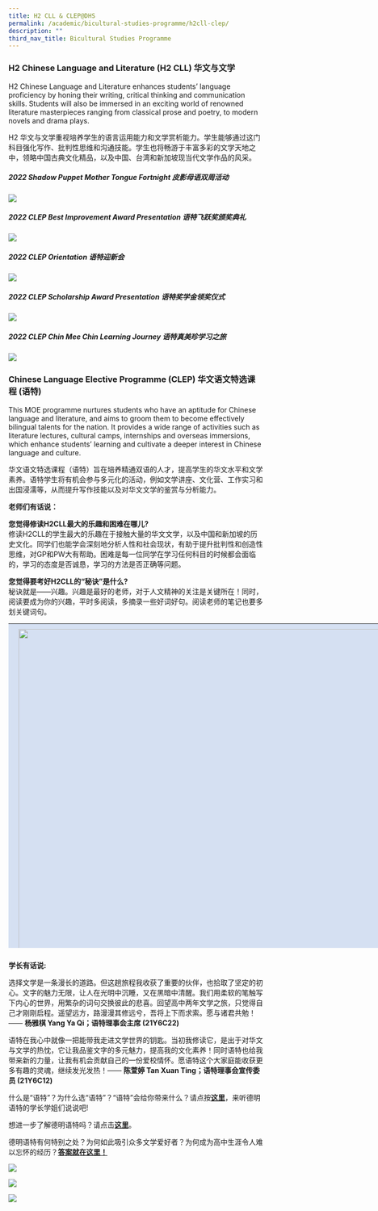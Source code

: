 ```yaml
---
title: H2 CLL & CLEP@DHS
permalink: /academic/bicultural-studies-programme/h2cll-clep/
description: ""
third_nav_title: Bicultural Studies Programme
---
```

### **H2 Chinese Language and Literature (H2 CLL) 华文与文学**

H2 Chinese Language and Literature enhances students’ language proficiency by honing their writing, critical thinking and communication skills. Students will also be immersed in an exciting world of renowned literature masterpieces ranging from classical prose and poetry, to modern novels and drama plays.

H2 华文与文学重视培养学生的语言运用能力和文学赏析能力。学生能够通过这门科目强化写作、批判性思维和沟通技能。学生也将畅游于丰富多彩的文学天地之中，领略中国古典文化精品，以及中国、台湾和新加坡现当代文学作品的风采。

##### **2022 Shadow Puppet Mother Tongue Fortnight 皮影母语双周活动**

![](/images/2022-Shadow-Puppet_Mother-Tongue-fortnight-2022.jpeg)

##### **2022 CLEP Best Improvement Award Presentation 语特飞跃奖颁奖典礼**

![](/images/2022-CLEP-Best-Improvement-Award-presentation-2022-scaled.jpg)

##### **2022 CLEP Orientation 语特迎新会**

![](/images/2022-CLEP-Orientation-2022.jpg)

##### **2022 CLEP Scholarship Award Presentation 语特奖学金领奖仪式**

![](/images/2022-CLEP-Scholarship-Award-presentation-2022-scaled.jpg)

##### **2022 CLEP Chin Mee Chin Learning Journey 语特真美珍学习之旅**

![](/images/2022-CLEP-Student-Council-Handover-Ceremony-2022-scaled.jpg)

### **Chinese Language Elective Programme (CLEP) 华文语文特选课程 (语特)**

This MOE programme nurtures students who have an aptitude for Chinese language and literature, and aims to groom them to become effectively bilingual talents for the nation. It provides a wide range of activities such as literature lectures, cultural camps, internships and overseas immersions, which enhance students’ learning and cultivate a deeper interest in Chinese language and culture.

华文语文特选课程（语特）旨在培养精通双语的人才，提高学生的华文水平和文学素养。语特学生将有机会参与多元化的活动，例如文学讲座、文化营、工作实习和出国浸濡等，从而提升写作技能以及对华文文学的鉴赏与分析能力。

**老师们有话说：**

**您觉得修读H2CLL最大的乐趣和困难在哪儿?**  
修读H2CLL的学生最大的乐趣在于接触大量的华文文学，以及中国和新加坡的历史文化。同学们也能学会深刻地分析人性和社会现状，有助于提升批判性和创造性思维，对GP和PW大有帮助。困难是每一位同学在学习任何科目的时候都会面临的，学习的态度是否诚恳，学习的方法是否正确等问题。

**您觉得要考好H2CLL的“秘诀”是什么?**  
秘诀就是——兴趣。兴趣是最好的老师，对于人文精神的关注是关键所在！同时，阅读要成为你的兴趣，平时多阅读，多摘录一些好词好句。阅读老师的笔记也要多划关键词句。

<table style="box-sizing: border-box; border-collapse: collapse; border-spacing: 0px; margin: 0px 0px 1.5em; width: 996px; border: none; color: rgb(64, 64, 64); font-family: &quot;PT Sans&quot;, Arial, Helvetica, 宋体, SimSun, 华文细黑, STXihei; font-size: 16px; font-style: normal; font-variant-ligatures: normal; font-variant-caps: normal; font-weight: 400; letter-spacing: normal; orphans: 2; text-align: start; text-transform: none; white-space: normal; widows: 2; word-spacing: 0px; -webkit-text-stroke-width: 0px; background-color: rgb(241, 241, 236); text-decoration-thickness: initial; text-decoration-style: initial; text-decoration-color: initial; height: 643px;"><tbody style="box-sizing: border-box;"><tr style="box-sizing: border-box;"><td style="box-sizing: border-box; padding: 10px 20px; line-height: 1.2; text-align: left; border-bottom: 1px solid rgb(241, 241, 236); border-right: 1px solid rgb(241, 241, 236); color: rgb(20, 22, 56); background: rgb(213, 224, 242); width: 987.2px;"><img loading="lazy" class="alignnone size-full wp-image-20355" src="/images/Group-Photo_CLEP.png" alt="" width="1186" height="718" style="box-sizing: border-box; border: 0px; height: auto; max-width: 100%;"></td></tr><tr style="box-sizing: border-box;"><td style="box-sizing: border-box; padding: 10px 20px; line-height: 1.2; text-align: center; border-bottom: 1px solid rgb(241, 241, 236); border-right: 1px solid rgb(241, 241, 236); color: rgb(255, 255, 255); background: rgb(123, 137, 182); width: 987.2px;"><strong style="box-sizing: border-box; font-weight: bold;">2019年CLEP高一高二大合照 Group Photograph of 2019 Y5 and Y6 CLEP Students</strong></td></tr></tbody></table>

**学长有话说:**

选择文学是一条漫长的道路。但这趟旅程我收获了重要的伙伴，也拾取了坚定的初心。文字的魅力无限，让人在光明中沉睡，又在黑暗中清醒。我们用柔软的笔触写下内心的世界，用繁杂的词句交换彼此的悲喜。回望高中两年文学之旅，只觉得自己才刚刚启程。遥望远方，路漫漫其修远兮，吾将上下而求索。愿与诸君共勉！—— **杨雅棋 Yang Ya Qi；语特理事会主席 (21Y6C22)**

语特在我心中就像一把能带我走进文学世界的钥匙。当初我修读它，是出于对华文与文学的热忱，它让我品鉴文字的多元魅力，提高我的文化素养！同时语特也给我带来新的力量，让我有机会贡献自己的一份爱校情怀。愿语特这个大家庭能收获更多有趣的灵魂，继续发光发热！—— **陈萱婷 Tan Xuan Ting；语特理事会宣传委员 (21Y6C12)**

什么是“语特”？为什么选“语特”？“语特”会给你带来什么？请点按[**这里**](https://youtu.be/cF8erxWMc1U)，来听德明语特的学长学姐们说说吧!

想进一步了解德明语特吗？请点击[**这里**](/files/DHS-CLEP-Pamphlet-2022_Page-1_2.pdf)。

德明语特有何特别之处？为何如此吸引众多文学爱好者？为何成为高中生涯令人难以忘怀的经历？[**答案就在这里！**](https://www.youtube.com/watch?v=j7wMy6iMYx0)

![](/images/Openhouse_Page_3-scaled.jpg)

![](/images/Openhouse_Page_2-scaled.jpg)

![](/images/Openhouse_Page_1-scaled.jpg)